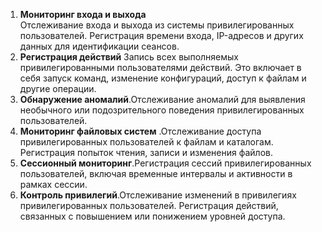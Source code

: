 1. **Мониторинг входа и выхода**<br>Отслеживание входа и выхода из системы привилегированных пользователей. Регистрация времени входа, IP-адресов и других данных для идентификации сеансов.
1. **Регистрация действий** Запись всех выполняемых привилегированными пользователями действий. Это включает в себя запуск команд, изменение конфигураций, доступ к файлам и другие операции.
1. **Обнаружение аномалий**.Отслеживание аномалий для выявления необычного или подозрительного поведения привилегированных пользователей.
1. **Мониторинг файловых систем** .Отслеживание доступа привилегированных пользователей к файлам и каталогам. Регистрация попыток чтения, записи и изменения файлов.
1. **Сессионный мониторинг**.Регистрация сессий привилегированных пользователей, включая временные интервалы и активности в рамках сессии.
1. **Контроль привилегий**.Отслеживание изменений в привилегиях привилегированных пользователей. Регистрация действий, связанных с повышением или понижением уровней доступа.
